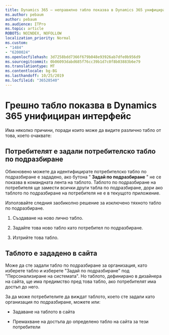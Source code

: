 ```yaml
---
title: Dynamics 365 – неправилно табло показва в Dynamics 365 унифициран интерфейс
ms.author: pebaum
author: pebaum
ms.audience: ITPro
ms.topic: article
ROBOTS: NOINDEX, NOFOLLOW
localization_priority: Normal
ms.custom:
- "1484"
- "6200024"
ms.openlocfilehash: 3d7258bdd7366f679b048e93926ab7dfe0b956d9
ms.sourcegitcommit: 0b06093dabd685f76cc39b1d7c0f8b03883b6e79
ms.translationtype: MT
ms.contentlocale: bg-BG
ms.lasthandoff: 10/25/2019
ms.locfileid: "36528540"
---
```

# <a name="wrong-dashboard-shows-in-dynamics-365-unified-interface"></a>Грешно табло показва в Dynamics 365 унифициран интерфейс

Има няколко причини, поради които може да видите различно табло от това, което очаквате:

## <a name="the-user-has-set-a-user-default-dashboard"></a>Потребителят е задали потребителско табло по подразбиране 

Обикновено можете да идентифицирате потребителско табло по подразбиране е зададено, ако бутона " **Задай по подразбиране** " не се показва в командната лента на таблото. Таблото по подразбиране на потребителя ще замести всички други табла по подразбиране, дори ако таблото по подразбиране на потребителя не е в текущото приложение.

Използвайте следния заобиколно решение за изключено тяхното табло по подразбиране.

1. Създаване на ново лично табло.

2. Задайте това ново табло като потребител по подразбиране.

3. Изтрийте това табло.

## <a name="the-dashboard-is-set-in-the-sitemap"></a>Таблото е зададено в сайта

Може да сте задали табло по подразбиране за организация, като изберете табло и изберете "Задай по подразбиране" под "Персонализиране на системата". Но таблото, дефинирано в дизайнера на сайта, ще има предимство пред това табло, ако потребителят има достъп до него.

За да може потребителите да виждат таблото, което сте задали като организация по подразбиране, можете или:

* Задаване на таблото в сайта

* Премахване на достъпа до определено табло на сайта за тези потребители

